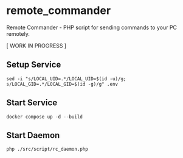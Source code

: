 # remote_commander
Remote Commander - PHP script for sending commands to your PC remotely.

[ WORK IN PROGRESS ]

## Setup Service

```shell
sed -i "s/LOCAL_UID=.*/LOCAL_UID=$(id -u)/g; s/LOCAL_GID=.*/LOCAL_GID=$(id -g)/g" .env
```

## Start Service

```shell
docker compose up -d --build
```

## Start Daemon

```shell
php ./src/script/rc_daemon.php
```